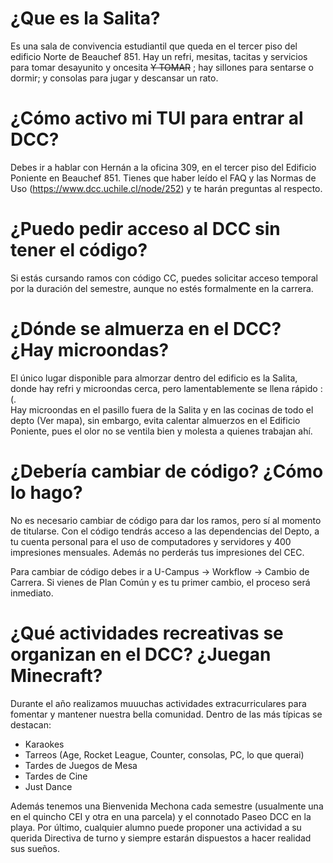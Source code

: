 # ¿Que es la Salita?

Es una sala de convivencia estudiantil que queda en el tercer piso del edificio Norte de Beauchef 851. 
Hay un refri, mesitas, tacitas y servicios para tomar desayunito y oncesita ~~Y TOMAR~~ ; 
hay sillones para sentarse o dormir; 
y consolas para jugar y descansar un rato.


# ¿Cómo activo mi TUI para entrar al DCC?

Debes ir a hablar con Hernán a la oficina 309, en el tercer piso del Edificio Poniente en Beauchef 851. 
Tienes que haber leído el FAQ y las Normas de Uso (https://www.dcc.uchile.cl/node/252) y te harán preguntas al respecto.


# ¿Puedo pedir acceso al DCC sin tener el código?

Si estás cursando ramos con código CC, puedes solicitar acceso temporal por la duración del semestre, aunque no estés formalmente en la carrera.


# ¿Dónde se almuerza en el DCC? ¿Hay microondas?

El único lugar disponible para almorzar dentro del edificio es la Salita, donde hay refri y microondas cerca, pero lamentablemente se llena rápido :(.  
Hay microondas en el pasillo fuera de la Salita y en las cocinas de todo el depto (Ver mapa), sin embargo, evita calentar almuerzos en el Edificio Poniente, pues el olor no se ventila bien y molesta a quienes trabajan ahí.


# ¿Debería cambiar de código? ¿Cómo lo hago?

No es necesario cambiar de código para dar los ramos, pero sí al momento de titularse. 
Con el código tendrás acceso a las dependencias del Depto, a tu cuenta personal para el uso de computadores y servidores y 400 impresiones mensuales. 
Además no perderás tus impresiones del CEC.  

Para cambiar de código debes ir a U-Campus → Workflow → Cambio de Carrera. Si vienes de Plan Común y es tu primer cambio, el proceso será inmediato.


# ¿Qué actividades recreativas se organizan en el DCC? ¿Juegan Minecraft?

Durante el año realizamos muuuchas actividades extracurriculares para fomentar y mantener nuestra bella comunidad. Dentro de las más típicas se destacan:

* Karaokes
* Tarreos (Age, Rocket League, Counter, consolas, PC, lo que querai)
* Tardes de Juegos de Mesa
* Tardes de Cine
* Just Dance

Además tenemos una Bienvenida Mechona cada semestre (usualmente una en el quincho CEI y otra en una parcela) y el connotado Paseo DCC en la playa.
Por último, cualquier alumno puede proponer una actividad a su querida Directiva de turno y siempre estarán dispuestos a hacer realidad sus sueños.
